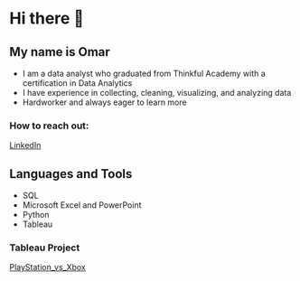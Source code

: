 # Hi there 👋


## My name is Omar

- I am a data analyst who graduated from Thinkful Academy with a certification in Data Analytics 
- I have experience in collecting, cleaning, visualizing, and analyzing data
- Hardworker and always eager to learn more


### How to reach out:
[LinkedIn](https://www.linkedin.com/in/omar-medrano-05a90a272)

## Languages and Tools
- SQL
- Microsoft Excel and PowerPoint
- Python
- Tableau

### Tableau Project
[PlayStation_vs_Xbox](https://public.tableau.com/views/PlayStationvs_Xbox/Dashboard1?:language=en-US&:display_count=n&:origin=viz_share_link)
